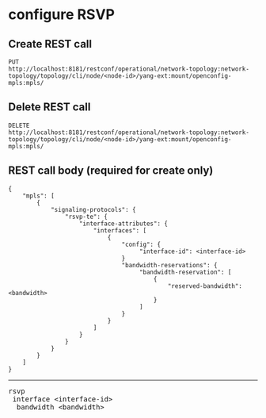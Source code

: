 # configure RSVP

## Create REST call

```
PUT
http://localhost:8181/restconf/operational/network-topology:network-topology/topology/cli/node/<node-id>/yang-ext:mount/openconfig-mpls:mpls/

```
## Delete REST call

```
DELETE
http://localhost:8181/restconf/operational/network-topology:network-topology/topology/cli/node/<node-id>/yang-ext:mount/openconfig-mpls:mpls/
```

## REST call body (required for create only)

```
{
    "mpls": [ 
        {
            "signaling-protocols": {
                "rsvp-te": {
                    "interface-attributes": {
                        "interfaces": [
                            {
                                "config": {
                                     "interface-id": <interface-id>
                                }
                                "bandwidth-reservations": {
                                     "bandwidth-reservation": [
                                         {
                                             "reserved-bandwidth": <bandwidth>
                                         }
                                     ]
                                }
                            }
                        ]
                    }
                }
            }
        }
    ]
}
```


---

<pre>
rsvp
 interface &lt;interface-id&gt;
  bandwidth &lt;bandwidth&gt;
</pre>




